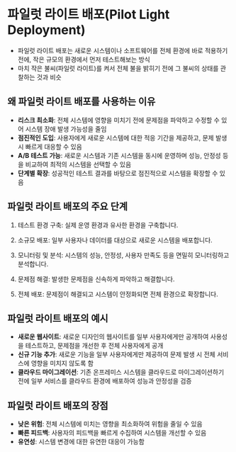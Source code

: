 # 파일럿 라이트 배포(Pilot Light Deployment)
- 파일럿 라이트 배포는 새로운 시스템이나 소프트웨어를 전체 환경에 바로 적용하기 전에, 작은 규모의 환경에서 먼저 테스트해보는 방식
- 마치 작은 불씨(파일럿 라이트)를 켜서 전체 불을 밝히기 전에 그 불씨의 상태를 관찰하는 것과 비슷

## 왜 파일럿 라이트 배포를 사용하는 이유
- **리스크 최소화**: 전체 시스템에 영향을 미치기 전에 문제점을 파악하고 수정할 수 있어 시스템 장애 발생 가능성을 줄임
- **점진적인 도입**: 사용자에게 새로운 시스템에 대한 적응 기간을 제공하고, 문제 발생 시 빠르게 대응할 수 있음
- **A/B 테스트 가능**: 새로운 시스템과 기존 시스템을 동시에 운영하며 성능, 안정성 등을 비교하여 최적의 시스템을 선택할 수 있음
- **단계별 확장**: 성공적인 테스트 결과를 바탕으로 점진적으로 시스템을 확장할 수 있음

## 파일럿 라이트 배포의 주요 단계
1) 테스트 환경 구축: 실제 운영 환경과 유사한 환경을 구축합니다.

2) 소규모 배포: 일부 사용자나 데이터를 대상으로 새로운 시스템을 배포합니다.

3) 모니터링 및 분석: 시스템의 성능, 안정성, 사용자 만족도 등을 면밀히 모니터링하고 분석합니다.

4) 문제점 해결: 발생한 문제점을 신속하게 파악하고 해결합니다.

5) 전체 배포: 문제점이 해결되고 시스템이 안정화되면 전체 환경으로 확장합니다.

## 파일럿 라이트 배포의 예시
- **새로운 웹사이트**: 새로운 디자인의 웹사이트를 일부 사용자에게만 공개하여 사용성을 테스트하고, 문제점을 개선한 후 전체 사용자에게 공개
- **신규 기능 추가**: 새로운 기능을 일부 사용자에게만 제공하여 문제 발생 시 전체 서비스에 영향을 미치지 않도록 함
- **클라우드 마이그레이션**: 기존 온프레미스 시스템을 클라우드로 마이그레이션하기 전에 일부 서비스를 클라우드 환경에 배포하여 성능과 안정성을 검증

## 파일럿 라이트 배포의 장점
- **낮은 위험**: 전체 시스템에 미치는 영향을 최소화하여 위험을 줄일 수 있음
- **빠른 피드백**: 사용자의 피드백을 빠르게 수집하여 시스템을 개선할 수 있음
- **유연성**: 시스템 변경에 대한 유연한 대응이 가능함
